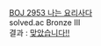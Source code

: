[BOJ 2953 나는 요리사다](https://www.acmicpc.net/problem/2953)  
solved.ac Bronze III  
결과 : [맞았습니다!!](http://boj.kr/0eb0dc9fb5da446a89476e4799ec8394)